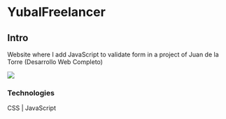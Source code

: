 # YubalFreelancer

## Intro

Website where I add JavaScript to validate form in a project of Juan de la Torre (Desarrollo Web Completo)

![](https://media.giphy.com/media/SvFocn0wNMx0iv2rYz/giphy.gif) 




### Technologies

CSS | JavaScript 






